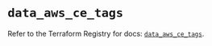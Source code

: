 # `data_aws_ce_tags`

Refer to the Terraform Registry for docs: [`data_aws_ce_tags`](https://registry.terraform.io/providers/hashicorp/aws/6.14.0/docs/data-sources/ce_tags).
